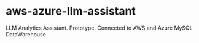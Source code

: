 # aws-azure-llm-assistant
LLM Analytics Assistant. Prototype. Connected to AWS and Azure MySQL DataWarehouse
